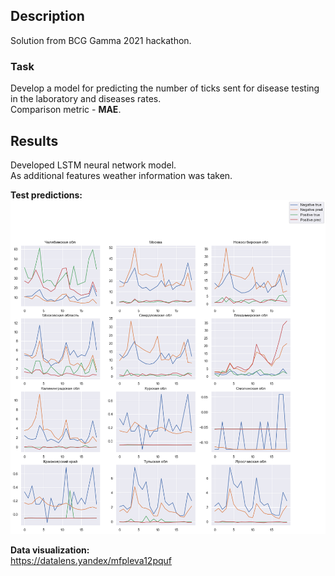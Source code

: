 ## Description
Solution from BCG Gamma 2021 hackathon.

### Task
Develop a model for predicting the number of ticks sent for disease testing in the laboratory and diseases rates.  
Comparison metric - **MAE**.

## Results
Developed LSTM neural network model.  
As additional features weather information was taken.

**Test predictions:**  
<img src="images/lstm_simple_predictions.png" alt="Drawing" style="width: 700px;"/>

**Data visualization:**  
https://datalens.yandex/mfpleva12pquf
